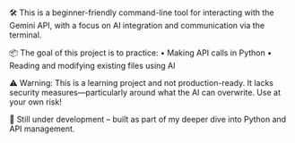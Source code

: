 🛠️ This is a beginner-friendly command-line tool for interacting with the Gemini API, with a focus on AI integration and communication via the terminal.

📦 The goal of this project is to practice:
	•	Making API calls in Python
	•	Reading and modifying existing files using AI

⚠️ Warning: This is a learning project and not production-ready. It lacks security measures—particularly around what the AI can overwrite. Use at your own risk!

🚧 Still under development – built as part of my deeper dive into Python and API management.
